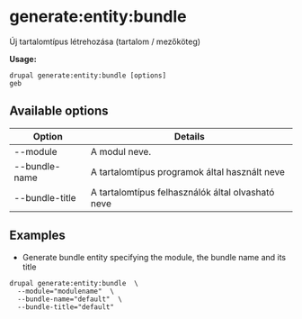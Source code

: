 # generate:entity:bundle
Új tartalomtípus létrehozása (tartalom / mezőköteg)

**Usage:**
```
drupal generate:entity:bundle [options]
geb
```

## Available options
Option | Details
-------|-------------
--module | A modul neve.
--bundle-name | A tartalomtípus programok által használt neve
--bundle-title | A tartalomtípus felhasználók által olvasható neve

## Examples
* Generate bundle entity specifying the module, the bundle name and its title
```
drupal generate:entity:bundle  \
  --module="modulename"  \
  --bundle-name="default"  \
  --bundle-title="default"
```
